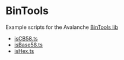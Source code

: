# BinTools

Example scripts for the Avalanche [BinTools lib](https://github.com/ava-labs/avalanche-docs/blob/master/build/tools/avalanchejs/classes/utils_bintools.bintools.md)

* [isCB58.ts](./isCB58.ts)
* [isBase58.ts](./isBase58.ts)
* [isHex.ts](./isHex.ts)
